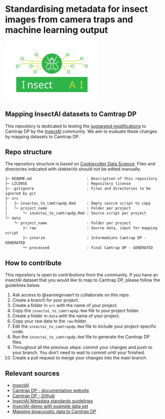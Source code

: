 
<!-- README.md is generated from README.Rmd. Please edit that file -->

# Standardising metadata for insect images from camera traps and machine learning output 
<img src="logo/insectAI.svg" alt="InsectAI Logo" width="300"/>

## Mapping InsectAI datasets to Camtrap DP

This repository is dedicated to testing the [suggested
modifications](https://docs.google.com/document/d/1L6m0Z5kQDzlh2m68XGI1M6btXrI-xApqqgOhlzgxhRY/edit?tab=t.0)
to Camtrap DP by the [InsectAI](https://insect.ai/) community. We aim to
evaluate these changes by mapping datasets to Camtrap DP.

## Repo structure

The repository structure is based on [Cookiecutter Data
Science](http://drivendata.github.io/cookiecutter-data-science/). Files
and directories indicated with `GENERATED` should not be edited
manually.

    ├─ README.md                         : Description of this repository
    ├─ LICENSE                           : Repository license
    ├─ .gitignore                        : Files and directories to be ignored by git
    ├─ src
    │   ├─ insectai_to_camtrapdp.Rmd     : Empty source script to copy
    │   └─ project_name                  : Folder per project
    │       └─ insectai_to_camtrapdp.Rmd : Source script per project
    └─ data
        └─ project_name                  : Folder per project
            ├─ raw                       : Source data, input for mapping script
            ├─ interim                   : Intermediate Camtrap DP - GENERATED
            └─ processed                 : Final Camtrap DP - GENERATED

## How to contribute

This repository is open to contributions from the community. If you have
an insectAI dataset that you would like to map to Camtrap DP, please
follow the guidelines below.

1.  Ask access to @sannegovaert to collaborate on this repo.
2.  Create a branch for your project.
3.  Create a folder in `src` with the name of your project.
4.  Copy the `insectai_to_camtrapdp.Rmd` file to your project folder.
5.  Create a folder in `data` with the name of your project.
6.  Copy your raw data to the `raw` folder.
7.  Edit the `insectai_to_camtrapdp.Rmd` file to include your
    project-specific code.
8.  Run the `insectai_to_camtrapdp.Rmd` file to generate the Camtrap DP
    files.
9.  Throughout all the previous steps: commit your changes and push to
    your branch. You don’t need to wait to commit until your finished.
10.  Create a pull request to merge your changes into the main branch.

## Relevant sources

- [InsectAI](https://insect.ai/)
- [Camtrap DP - documentation website](https://camtrap-dp.tdwg.org/)
- [Camtrap DP - Github](https://github.com/tdwg/camtrap-dp)
- [InsectAI Metadata standards
  guidelines](https://docs.google.com/document/d/1L6m0Z5kQDzlh2m68XGI1M6btXrI-xApqqgOhlzgxhRY/edit?tab=t.0)
- [InsectAI-demo with example data
  set](https://github.com/cpadubidri/insectAI-demo)
- [Mapping bioacoustic data to Camtrap DP](https://github.com/camera-traps/bioacoustics)
